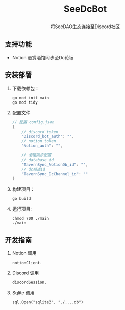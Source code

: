 # <p align="center"> SeeDcBot </p>
<p align="center"> 将SeeDAO生态连接至Discord社区 </p>

## 支持功能
* Notion 悬赏酒馆同步至Dc论坛

## 安装部署
1. 下载依赖包：
    ```shell
    go mod init main
    go mod tidy
    ```
2. 配置文件 
    ```go
    // 配置 config.json
    {
        // discord token
        "Discord_bot_auth": "",
        // notion token
        "Notion_auth": "",

        // 酒馆同步配置
        // database id
        "TavernSync_NotionDb_id": "",
        // dc频道id
        "TavernSync_DcChannel_id": ""
    }
    ```
3. 构建项目：
    ```shell
    go build
    ```
4. 运行项目:
    ```
    chmod 700 ./main
    ./main
    ```

## 开发指南
1. Notion 调用
    ```
    notionClient.
    ```
2. Discord 调用
    ```
    discordSession.
    ```
3. Sqlite 调用
    ```
    sql.Open("sqlite3", "./....db")
    ```